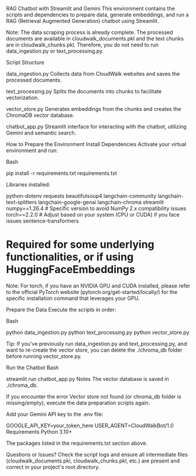 RAG Chatbot with Streamlit and Gemini
This environment contains the scripts and dependencies to prepare data, generate embeddings, and run a RAG (Retrieval Augmented Generation) chatbot using Streamlit.

Note: The data scraping process is already complete. The processed documents are available in cloudwalk_documents.pkl and the text chunks are in cloudwalk_chunks.pkl. Therefore, you do not need to run data_ingestion.py or text_processing.py.

Script Structure 

data_ingestion.py 
Collects data from CloudWalk websites and saves the processed documents.

text_processing.py 
Splits the documents into chunks to facilitate vectorization.

vector_store.py 
Generates embeddings from the chunks and creates the ChromaDB vector database.

chatbot_app.py 
Streamlit interface for interacting with the chatbot, utilizing Gemini and semantic search.

How to Prepare the Environment Install Dependencies Activate your virtual environment and run:

Bash

pip install -r requirements.txt requirements.txt 

Libraries installed:

python-dotenv 
requests 
beautifulsoup4 
langchain-community 
langchain-text-splitters 
langchain-google-genai 
langchain-chroma 
streamlit 
numpy==1.26.4 # Specific version to avoid NumPy 2.x compatibility issues 
torch==2.2.0 # Adjust based on your system (CPU or CUDA) if you face issues sentence-transformers 
# Required for some underlying functionalities, or if using HuggingFaceEmbeddings 
Note: For torch, if you have an NVIDIA GPU and CUDA installed, please refer to the official PyTorch website (pytorch.org/get-started/locally/) for the specific installation command that leverages your GPU.

Prepare the Data Execute the scripts in order:

Bash

python data_ingestion.py 
python text_processing.py 
python vector_store.py 

Tip: If you've previously run data_ingestion.py and text_processing.py, and want to re-create the vector store, you can delete the ./chroma_db folder before running vector_store.py.

Run the Chatbot Bash

streamlit run chatbot_app.py 
Notes The vector database is saved in ./chroma_db.

If you encounter the error Vector store not found (or chroma_db folder is missing/empty), execute the data preparation scripts again.

Add your Gemini API key to the .env file:

GOOGLE_API_KEY=your_token_here 
USER_AGENT=CloudWalkBot/1.0 
Requirements Python 3.10+

The packages listed in the requirements.txt section above.

Questions or Issues? Check the script logs and ensure all intermediate files (cloudwalk_documents.pkl, cloudwalk_chunks.pkl, etc.) are present and correct in your project's root directory.
